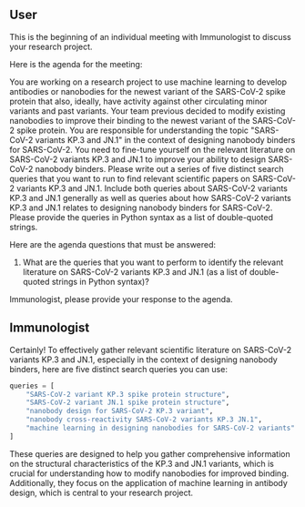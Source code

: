 ## User

This is the beginning of an individual meeting with Immunologist to discuss your research project.

Here is the agenda for the meeting:

You are working on a research project to use machine learning to develop antibodies or nanobodies for the newest variant of the SARS-CoV-2 spike protein that also, ideally, have activity against other circulating minor variants and past variants. Your team previous decided to modify existing nanobodies to improve their binding to the newest variant of the SARS-CoV-2 spike protein. You are responsible for understanding the topic "SARS-CoV-2 variants KP.3 and JN.1" in the context of designing nanobody binders for SARS-CoV-2. You need to fine-tune yourself on the relevant literature on SARS-CoV-2 variants KP.3 and JN.1 to improve your ability to design SARS-CoV-2 nanobody binders. Please write out a series of five distinct search queries that you want to run to find relevant scientific papers on SARS-CoV-2 variants KP.3 and JN.1. Include both queries about SARS-CoV-2 variants KP.3 and JN.1 generally as well as queries about how SARS-CoV-2 variants KP.3 and JN.1 relates to designing nanobody binders for SARS-CoV-2. Please provide the queries in Python syntax as a list of double-quoted strings.

Here are the agenda questions that must be answered:

1. What are the queries that you want to perform to identify the relevant literature on SARS-CoV-2 variants KP.3 and JN.1 (as a list of double-quoted strings in Python syntax)?

Immunologist, please provide your response to the agenda.

## Immunologist

Certainly! To effectively gather relevant scientific literature on SARS-CoV-2 variants KP.3 and JN.1, especially in the context of designing nanobody binders, here are five distinct search queries you can use:

```python
queries = [
    "SARS-CoV-2 variant KP.3 spike protein structure",
    "SARS-CoV-2 variant JN.1 spike protein structure",
    "nanobody design for SARS-CoV-2 KP.3 variant",
    "nanobody cross-reactivity SARS-CoV-2 variants KP.3 JN.1",
    "machine learning in designing nanobodies for SARS-CoV-2 variants"
]
```

These queries are designed to help you gather comprehensive information on the structural characteristics of the KP.3 and JN.1 variants, which is crucial for understanding how to modify nanobodies for improved binding. Additionally, they focus on the application of machine learning in antibody design, which is central to your research project.

